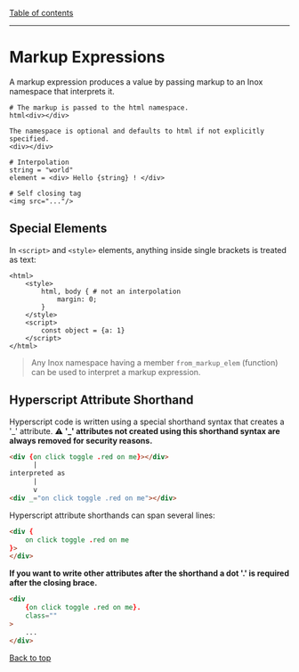 [Table of contents](./README.md)

---

# Markup Expressions

A markup expression produces a value by passing markup to an Inox namespace that interprets it.

```
# The markup is passed to the html namespace.
html<div></div> 

The namespace is optional and defaults to html if not explicitly specified.
<div></div> 

# Interpolation
string = "world"
element = <div> Hello {string} ! </div>

# Self closing tag
<img src="..."/>
```

## Special Elements

In `<script>` and `<style>` elements, anything inside single brackets is treated as text:

```
<html>
    <style>
        html, body { # not an interpolation
            margin: 0;
        }
    </style>
    <script>
        const object = {a: 1}
    </script>
</html>
```

> Any Inox namespace having a member `from_markup_elem` (function) can be used to interpret a markup expression.

## Hyperscript Attribute Shorthand

Hyperscript code is written using a special shorthand syntax that creates a '\_' attribute.
⚠️ **'\_' attributes not created using this shorthand syntax are always removed for security reasons.**


```html
<div {on click toggle .red on me}></div>
      |
interpreted as
      |
      v
<div _="on click toggle .red on me"></div>
```


Hyperscript attribute shorthands can span several lines:

```html
<div {
    on click toggle .red on me
}>
</div>
```

**If you want to write other attributes after the shorthand a dot '.' is required after the closing brace.**

```html
<div 
    {on click toggle .red on me}.
    class=""
>
    ...
</div>
```

[Back to top](#markup-expressions)
